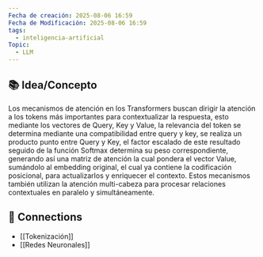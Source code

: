 ```yaml
---
Fecha de creación: 2025-08-06 16:59
Fecha de Modificación: 2025-08-06 16:59
tags:
  - inteligencia-artificial
Topic:
  - LLM
---
```


## 📚 Idea/Concepto 


Los mecanismos de atención en los Transformers buscan dirigir la atención a los tokens más importantes para contextualizar la respuesta, esto mediante los vectores de Query, Key y Value, la relevancia del token se determina mediante una compatibilidad entre query y key, se realiza un producto punto entre Query y Key, el factor escalado de este resultado seguido de la función Softmax determina su peso correspondiente, generando así una matriz de atención la cual pondera el vector Value, sumándolo al embedding original, el cual ya contiene la codificación posicional, para actualizarlos y enriquecer el contexto. Estos mecanismos también utilizan la atención multi-cabeza para procesar relaciones contextuales en paralelo y simultáneamente.

## 🔗 Connections

- [[Tokenización]]
- [[Redes Neuronales]]
